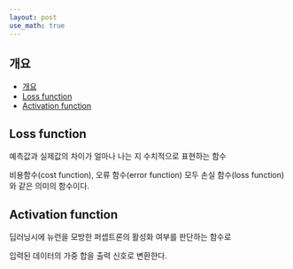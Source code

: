 ```yaml
---
layout: post
use_math: true
---
```



## 개요
- [개요](#개요)
- [Loss function](#loss-function)
- [Activation function](#activation-function)

## Loss function

예측값과 실제값의 차이가 얼마나 나는 지 수치적으로 표현하는 함수

비용함수(cost function), 오류 함수(error function) 모두 손실 함수(loss function)와 같은 의미의 함수이다.

## Activation function

딥러닝시에 뉴런을 모방한 퍼셉트론의 활성화 여부를 판단하는 함수로 

입력된 데이터의 가중 합을 출력 신호로 변환한다.